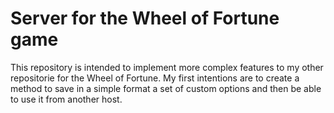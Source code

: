 <h1>Server for the Wheel of Fortune game</h1>

This repository is intended to implement more complex features to my other repositorie for the Wheel of Fortune. My first intentions are to create a method to save in a simple format a set of custom options and then be able to use it from another host.